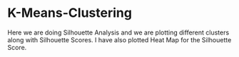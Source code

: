 # K-Means-Clustering
Here we are doing Silhouette Analysis and we are plotting different clusters along with Silhouette Scores. I have also plotted Heat Map for the Silhouette Score.
